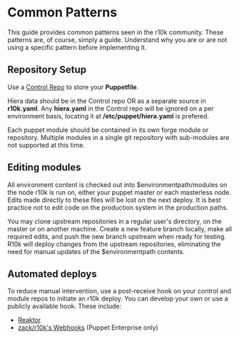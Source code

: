 Common Patterns
===============

This guide provides common patterns seen in the r10k community. These patterns
are, of course, simply a guide. Understand why you are or are not using a
specific pattern before implementing it.

Repository Setup
----------------

Use a [Control Repo](http://www.jeffmalnick.com/blog/2014/05/16/r10k-control-repos/)
to store your **Puppetfile**.

Hiera data should be in the Control repo OR as a separate source in
**r10k.yaml**. Any **hiera.yaml** in the Control repo will be ignored on a per
environment basis, locating it at **/etc/puppet/hiera.yaml** is prefered.

Each puppet module should be contained in its own forge module or repository.
Multiple modules in a single git repository with sub-modules are not supported
at this time.

Editing modules
---------------

All environment content is checked out into $environmentpath/modules on the
node r10k is run on, either your puppet master or each masterless node. Edits
made directly to these files will be lost on the next deploy. It is best
practice not to edit code on the production system in the production paths.

You may clone upstream repositories in a regular user's directory, on the master
or on another machine. Create a new feature branch locally, make all required
edits, and push the new branch upstream when ready for testing. R10k will
deploy changes from the upstream repositories, eliminating the need for manual
updates of the $environmentpath contents.

Automated deploys
-----------------

To reduce manual intervention, use a post-receive hook on your control and
module repos to initiate an r10k deploy. You can develop your own or use a
publicly available hook. These include:

* [Reaktor](https://github.com/pzim/reaktor)
* [zack/r10k's Webhooks](https://forge.puppetlabs.com/zack/r10k#webhook-support)
(Puppet Enterprise only)
